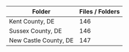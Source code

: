 | Folder                |   Files / Folders |
|-----------------------|-------------------|
| Kent County, DE       |               146 |
| Sussex County, DE     |               146 |
| New Castle County, DE |               147 |